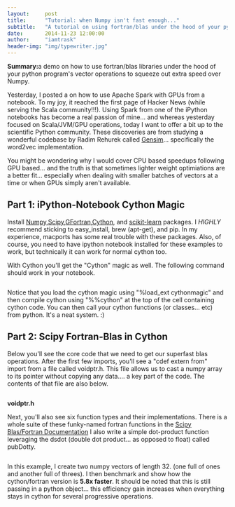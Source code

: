 ```yaml
---
layout:     post
title:      "Tutorial: when Numpy isn't fast enough..."
subtitle:   "A tutorial on using fortran/blas under the hood of your python program for a 6x speed pickup."
date:       2014-11-23 12:00:00
author:     "iamtrask"
header-img: "img/typewriter.jpg"
---
```


<p><b>Summary:</b>a demo on how to use fortran/blas libraries under the hood of your python program's vector operations to squeeze out extra speed over Numpy.</p>

<p>Yesterday, I posted a on how to use Apache Spark with GPUs from a notebook. To my joy, it reached the first page of Hacker News (while serving the Scala community!!!). Using Spark from one of the iPython notebooks has become a real passion of mine... and whereas yesterday focused on Scala/JVM/GPU operations, today I want to offer a bit up to the scientific Python community. These discoveries are from studying a wonderful codebase by Radim Rehurek called <a href="https://github.com/piskvorky">Gensim</a>... specifically the word2vec implementation. </p>

<p>You might be wondering why I would cover CPU based speedups following GPU based... and the truth is that sometimes lighter weight optimiations are a better fit... especially when dealing with smaller batches of vectors at a time or when GPUs simply aren't available.</p>

<h2 class="section-heading">Part 1: iPython-Notebook Cython Magic</h2>

<p>Install <a href="http://stackoverflow.com/questions/2213551/installing-scipy-with-pip">Numpy,Scipy</a>,<a href="http://brewformulas.org/Gfortran">GFortran</a>,<a href="http://docs.cython.org/src/quickstart/install.html">Cython</a>, and <a href="http://scikit-learn.org/stable/install.html">scikit-learn</a> packages. I <i>HIGHLY</i> recommend sticking to easy_install, brew (apt-get), and pip. In my experience, macports has some real trouble with these packages. Also, of course, you need to have ipython notebook installed for these examples to work, but technically it can work for normal cython too.</p>

<p>With Cython you'll get the "Cython" magic as well. The following command should work in your notebook.</p>

<img class="img-responsive" src="{{ site.baseurl }}/img/sampleCython.png" alt="">

<p>Notice that you load the cython magic using "%load_ext cythonmagic" and then compile cython using "%%cython" at the top of the cell containing cython code. You can then call your cython functions (or classes... etc) from python. It's a neat system. :) </p>

<h2 class="section-heading">Part 2: Scipy Fortran-Blas in Cython</h2>

<p>Below you'll see the core code that we need to get our superfast blas operations. After the first few imports, you'll see a "cdef extern from" import from a file called voidptr.h. This file allows us to cast a numpy array to its pointer without copying any data.... a key part of the code. The contents of that file are also below.</p>

<img class="img-responsive" src="{{ site.baseurl }}/img/fasterThanNumpyCode.png" alt="">

<b>voidptr.h</b>



<p>Next, you'll also see six function types and their implementations. There is a whole suite of these funky-named fortran functions in the <a href="http://docs.scipy.org/doc/scipy-0.12.0/reference/generated/scipy.linalg.blas.html">Scipy Blas/Fortran Documentation</a> I also write a simple dot-product function leveraging the dsdot (double dot product... as opposed to float) called pubDotty.</p> 

<img class="img-responsive" src="{{ site.baseurl }}/img/fasterThanNumpyDemo.png" alt="">

<p>In this example, I create two numpy vectors of length 32. (one full of ones and another full of threes). I then benchmark and show how the cython/fortran version is <b>5.8x faster</b>. It should be noted that this is still passing in a python object... this efficiency gain increases when everything stays in cython for several progressive operations.</p>
